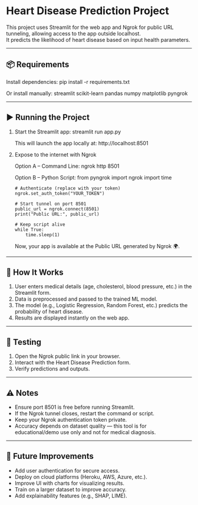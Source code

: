 Heart Disease Prediction Project
================================

This project uses Streamlit for the web app and Ngrok for public URL tunneling, allowing access to the app outside localhost.  
It predicts the likelihood of heart disease based on input health parameters.

--------------------------------
📦 Requirements
--------------------------------

Install dependencies:
    pip install -r requirements.txt

Or install manually:
    streamlit
    scikit-learn
    pandas
    numpy
    matplotlib
    pyngrok

--------------------------------
▶️ Running the Project
--------------------------------

1. Start the Streamlit app: 
       streamlit run app.py

   This will launch the app locally at: http://localhost:8501

2. Expose to the internet with Ngrok

   Option A – Command Line:
       ngrok http 8501

   Option B – Python Script:
       from pyngrok import ngrok
       import time

       # Authenticate (replace with your token)
       ngrok.set_auth_token("YOUR_TOKEN")

       # Start tunnel on port 8501
       public_url = ngrok.connect(8501)
       print("Public URL:", public_url)

       # Keep script alive
       while True:
           time.sleep(1)

   Now, your app is available at the Public URL generated by Ngrok 🌍.  

--------------------------------
🧠 How It Works
--------------------------------

1. User enters medical details (age, cholesterol, blood pressure, etc.) in the Streamlit form.  
2. Data is preprocessed and passed to the trained ML model.  
3. The model (e.g., Logistic Regression, Random Forest, etc.) predicts the probability of heart disease.  
4. Results are displayed instantly on the web app.  

--------------------------------
🧪 Testing
--------------------------------

1. Open the Ngrok public link in your browser.  
2. Interact with the Heart Disease Prediction form.  
3. Verify predictions and outputs.  

--------------------------------
⚠️ Notes
--------------------------------

- Ensure port 8501 is free before running Streamlit.  
- If the Ngrok tunnel closes, restart the command or script.  
- Keep your Ngrok authentication token private.  
- Accuracy depends on dataset quality — this tool is for educational/demo use only and not for medical diagnosis.  

--------------------------------
🚀 Future Improvements
--------------------------------

- Add user authentication for secure access.  
- Deploy on cloud platforms (Heroku, AWS, Azure, etc.).  
- Improve UI with charts for visualizing results.  
- Train on a larger dataset to improve accuracy.  
- Add explainability features (e.g., SHAP, LIME).  
